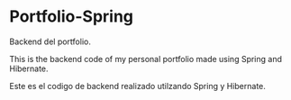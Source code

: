 # Portfolio-Spring
Backend del portfolio.

This is the backend code of my personal portfolio made using Spring and Hibernate.

Este es el codigo de backend realizado utilzando Spring y Hibernate.
